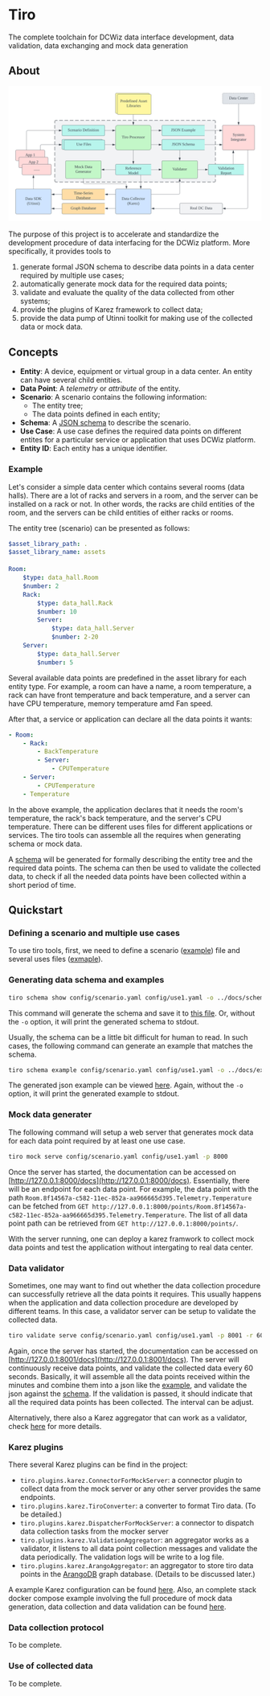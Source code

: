 # Tiro

The complete toolchain for DCWiz data interface development, data validation, data exchanging and mock data generation

## About

![Tiro Concepts](docs/Tiro%20concepts.svg)

The purpose of this project is to accelerate and standardize the development procedure of data interfacing for the DCWiz
platform. More specifically, it provides tools to

1. generate formal JSON schema to describe data points in a data center required by multiple use cases;
2. automatically generate mock data for the required data points;
3. validate and evaluate the quality of the data collected from other systems;
4. provide the plugins of Karez framework to collect data;
5. provide the data pump of Utinni toolkit for making use of the collected data or mock data.

## Concepts

* **Entity**: A device, equipment or virtual group in a data center. An entity can have several child entities.
* **Data Point**: A *telemetry* or *attribute* of the entity.
* **Scenario**: A scenario contains the following information:
  * The entity tree;
  * The data points defined in each entity;
* **Schema**: A [JSON schema](https://json-schema.org/) to describe the scenario.
* **Use Case**: A use case defines the required data points on different entites for a particular service or application that uses DCWiz platform.
* **Entity ID**: Each entity has a unique identifier.

### Example

Let's consider a simple data center which contains several rooms (data halls). There are a lot of racks and servers in a room, and the server can be installed on a rack or not. In other words, the racks are child entities of the room, and the servers can be child entities of either racks or rooms.

The entity tree (scenario) can be presented as follows:

```yaml
$asset_library_path: .
$asset_library_name: assets

Room:
    $type: data_hall.Room
    $number: 2
    Rack:
        $type: data_hall.Rack
        $number: 10
        Server:
            $type: data_hall.Server
            $number: 2-20
    Server:
        $type: data_hall.Server
        $number: 5
```

Several available data points are predefined in the asset library for each entity type. For example, a room can have a name, a room temperature, a rack can have front temperature and back temperature, and a server can have CPU temperature, memory temperature amd Fan speed.

After that, a service or application can declare all the data points it wants:

```yaml
- Room:
    - Rack:
        - BackTemperature
        - Server:
            - CPUTemperature
    - Server:
        - CPUTemperature
    - Temperature
```

In the above example, the application declares that it needs the room's temperature, the rack's back temperature, and the server's CPU temperature. There can be different uses files for different applications or services. The tiro tools can assemble all the requires when generating schema or mock data.

A [schema](docs/schema.json) will be generated for formally describing the entity tree and the required data points. The schema can then be used to validate the collected data, to check if all the needed data points have been collected within a short period of time.

## Quickstart

### Defining a scenario and multiple use cases

To use tiro tools, first, we need to define a scenario ([example](demo/config/scenario.yaml)) file and several uses files ([exmaple](demo/config/use1.yaml)).

### Generating data schema and examples

```bash
tiro schema show config/scenario.yaml config/use1.yaml -o ../docs/schema.json
```

This command will generate the schema and save it to [this file](docs/schema.json). Or, without the `-o` option, it will print the generated schema to stdout.

Usually, the schema can be a little bit difficult for human to read. In such cases, the following command can generate an example that matches the schema.

```bash
tiro schema example config/scenario.yaml config/use1.yaml -o ../docs/example.json
```

The generated json example can be viewed [here](docs/example.json). Again, without the `-o` option, it will print the generated example to stdout.

### Mock data generater

The following command will setup a web server that generates mock data for each data point required by at least one use case.

```bash
tiro mock serve config/scenario.yaml config/use1.yaml -p 8000
```

Once the server has started, the documentation can be accessed on [http://127.0.0.1:8000/docs](http://127.0.0.1:8000/docs). Essentially, there will be an endpoint for each data point. For example, the data point with the path `Room.8f14567a-c582-11ec-852a-aa966665d395.Telemetry.Temperature` can be fetched from `GET http://127.0.0.1:8000/points/Room.8f14567a-c582-11ec-852a-aa966665d395.Telemetry.Temperature`. The list of all data point path can be retrieved from `GET http://127.0.0.1:8000/points/`.

With the server running, one can deploy a karez framwork to collect mock data points and test the application without intergating to real data center.

### Data validator

Sometimes, one may want to find out whether the data collection procedure can successfully retrieve all the data points it requires. This usually happens when the application and data collection procedure are developed by different teams. In this case, a validator server can be setup to validate the collected data.

```bash
tiro validate serve config/scenario.yaml config/use1.yaml -p 8001 -r 60
```

Again, once the server has started, the documentation can be accessed on [http://127.0.0.1:8001/docs](http://127.0.0.1:8001/docs). The server will continuously receive data points, and validate the collected data every 60 seconds. Basically, it will assemble all the data points received within the minutes and combine them into a json like the [example](docs/example.json), and validate the json against the [schema](docs/schema.json). If the validation is passed, it should indicate that all the required data points has been collected. The interval can be adjust.

Alternatively, there also a Karez aggregator that can work as a validator, check [here](demo/config/karez_mock.yaml) for more details.

### Karez plugins

There several Karez plugins can be find in the project:

* `tiro.plugins.karez.ConnectorForMockServer`: a connector plugin to collect data from the mock server or any other server provides the same endpoints.
* `tiro.plugins.karez.TiroConverter`: a converter to format Tiro data. (To be detailed.)
* `tiro.plugins.karez.DispatcherForMockServer`: a connector to dispatch data collection tasks from the mocker server
* `tiro.plugins.karez.ValidationAggregator`: an aggregator works as a validator, it listens to all data point collection messages and validate the data periodically. The validation logs will be write to a log file.
* `tiro.plugins.karez.ArangoAggregator`: an aggregator to store tiro data points in the [ArangoDB](https://www.arangodb.com/) graph database. (Details to be discussed later.)

A example Karez configuration can be found [here](demo/config/karez_mock.yaml). Also, an complete stack docker compose example involving the full procedure of mock data generation, data collection and data validation can be found [here](demo/config/../tiro_mock.docker-compose.yml).

### Data collection protocol

To be complete.

### Use of collected data

To be complete.
